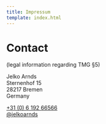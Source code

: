 ```yaml
---
title: Impressum
template: index.html
---
```


# Contact
(legal information regarding TMG §5)

Jelko Arnds<br/>
Sternenhof 15<br/>
28217 Bremen<br/>
Germany<br/>

[+31 (0) 6 192 66566](tel:0031619266566)<br/>
[@jelkoarnds](http://twitter.com/jelkoarnds)


